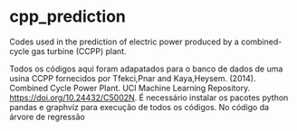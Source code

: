 # cpp_prediction
Codes used in the prediction of electric power produced by a combined-cycle gas turbine (CCPP) plant.

Todos os códigos aqui foram adapatados para o banco de dados de uma usina CCPP fornecidos por Tfekci,Pnar and Kaya,Heysem. (2014). Combined Cycle Power Plant. UCI Machine Learning Repository. https://doi.org/10.24432/C5002N. 
É necessário instalar os pacotes python pandas e graphviz para execução de todos os códigos. 
No código da árvore de regressão 

